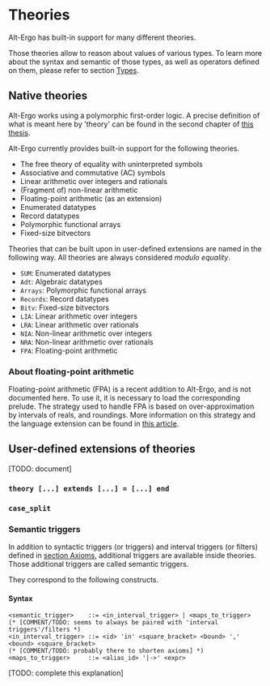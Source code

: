  
# Theories

Alt-Ergo has built-in support for many different theories.

Those theories allow to reason about values of various types. To learn more about the syntax and semantic of those types, as well as operators defined on them, please refer to section [Types](02_types/index).

## Native theories

Alt-Ergo works using a polymorphic first-order logic.
A precise definition of what is meant here by 'theory' can be found in the second chapter of [this thesis](https://tel.archives-ouvertes.fr/file/index/docid/842555/filename/VD2_IGUERNELALA_MOHAMED_10062013.pdf).

Alt-Ergo currently provides built-in support for the following theories.

* The free theory of equality with uninterpreted symbols
* Associative and commutative (AC) symbols
* Linear arithmetic over integers and rationals
* (Fragment of) non-linear arithmetic
* Floating-point arithmetic (as an extension)
* Enumerated datatypes
* Record datatypes
* Polymorphic functional arrays
* Fixed-size bitvectors

Theories that can be built upon in user-defined extensions are named in the following way.
All theories are always considered *modulo equality*.

* `SUM`: Enumerated datatypes
* `Adt`: Algebraic datatypes
* `Arrays`: Polymorphic functional arrays
* `Records`: Record datatypes
* `Bitv`: Fixed-size bitvectors
* `LIA`: Linear arithmetic over integers
* `LRA`: Linear arithmetic over rationals
* `NIA`: Non-linear arithmetic over integers
* `NRA`: Non-linear arithmetic over rationals
* `FPA`: Floating-point arithmetic


### About floating-point arithmetic

Floating-point arithmetic (FPA) is a recent addition to Alt-Ergo, and is not documented here.
To use it, it is necessary to load the corresponding prelude. The strategy used to handle FPA is based on over-approximation by intervals of reals, and roundings.
More information on this strategy and the language extension can be found in [this article](https://hal.inria.fr/hal-01522770).


## User-defined extensions of theories

[TODO: document]

### `theory [...] extends [...] = [...] end`

### `case_split`

### Semantic triggers

In addition to syntactic triggers (or triggers) and interval triggers (or filters) defined in [section Axioms](03_declaration_of_axioms.md), additional triggers are available inside theories.
Those additional triggers are called semantic triggers.

They correspond to the following constructs.

#### Syntax

```
<semantic_trigger>    ::= <in_interval_trigger> | <maps_to_trigger>
(* [COMMENT/TODO: seems to always be paired with 'interval triggers'/filters *)
<in_interval_trigger> ::= <id> 'in' <square_bracket> <bound> ',' <bound> <square_bracket>
(* [COMMENT/TODO: probably there to shorten axioms] *)
<maps_to_trigger>     ::= <alias_id> '|->' <expr>
```

[TODO: complete this explanation]
